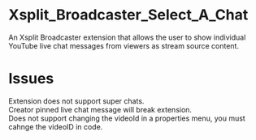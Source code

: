 # Xsplit_Broadcaster_Select_A_Chat
An Xsplit Broadcaster extension that allows the user to show individual YouTube live chat messages from viewers as stream source content.

# Issues
Extension does not support super chats.  
Creator pinned live chat message will break extension.  
Does not support changing the videoId in a properties menu, you must cahnge the videoID in code.  
